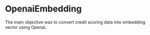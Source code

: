 # OpenaiEmbedding
The main objective was to convert credit scoring data into embedding vector using Openai.
